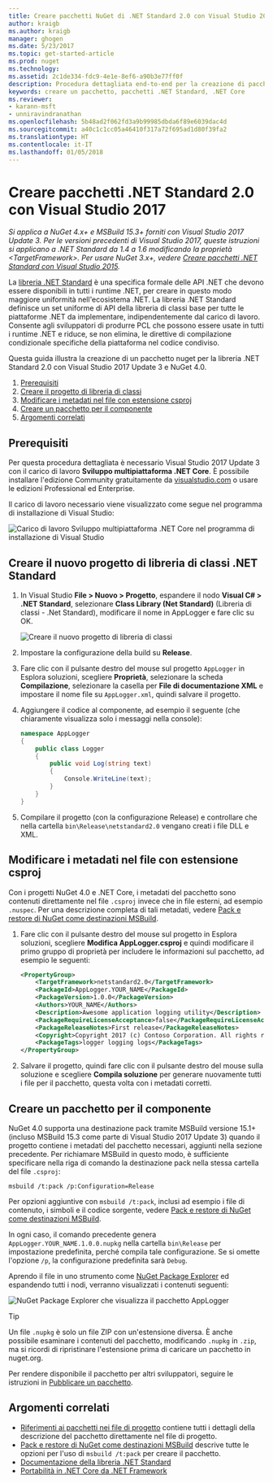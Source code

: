 ```yaml
---
title: Creare pacchetti NuGet di .NET Standard 2.0 con Visual Studio 2017 | Microsoft Docs
author: kraigb
ms.author: kraigb
manager: ghogen
ms.date: 5/23/2017
ms.topic: get-started-article
ms.prod: nuget
ms.technology: 
ms.assetid: 2c1de334-fdc9-4e1e-8ef6-a90b3e77ff0f
description: Procedura dettagliata end-to-end per la creazione di pacchetti NuGet di .NET Standard 2.0 con NuGet 4.x e Visual Studio 2017.
keywords: creare un pacchetto, pacchetti .NET Standard, .NET Core
ms.reviewer:
- karann-msft
- unniravindranathan
ms.openlocfilehash: 5b48ad2f062fd3a9b99985dbda6f89e6039dac4d
ms.sourcegitcommit: a40c1c1cc05a46410f317a72f695ad1d80f39fa2
ms.translationtype: HT
ms.contentlocale: it-IT
ms.lasthandoff: 01/05/2018
---
```

# <a name="create-net-standard-20-packages-with-visual-studio-2017"></a>Creare pacchetti .NET Standard 2.0 con Visual Studio 2017

*Si applica a NuGet 4.x+ e MSBuild 15.3+ forniti con Visual Studio 2017 Update 3. Per le versioni precedenti di Visual Studio 2017, queste istruzioni si applicano a .NET Standard da 1.4 a 1.6 modificando la proprietà \<TargetFramework\>. Per usare NuGet 3.x+, vedere [Creare pacchetti .NET Standard con Visual Studio 2015](../guides/create-net-standard-packages-vs2015.md).*

La [libreria .NET Standard](/dotnet/articles/standard/library) è una specifica formale delle API .NET che devono essere disponibili in tutti i runtime .NET, per creare in questo modo maggiore uniformità nell'ecosistema .NET. La libreria .NET Standard definisce un set uniforme di API della libreria di classi base per tutte le piattaforme .NET da implementare, indipendentemente dal carico di lavoro. Consente agli sviluppatori di produrre PCL che possono essere usate in tutti i runtime .NET e riduce, se non elimina, le direttive di compilazione condizionale specifiche della piattaforma nel codice condiviso.

Questa guida illustra la creazione di un pacchetto nuget per la libreria .NET Standard 2.0 con Visual Studio 2017 Update 3 e NuGet 4.0.

1. [Prerequisiti](#pre-requisites)
1. [Creare il progetto di libreria di classi](#create-the-netstandard-class-library-project)
1. [Modificare i metadati nel file con estensione csproj](#edit-metadata-in-the-csproj-file)
1. [Creare un pacchetto per il componente](#package-the-component)
1. [Argomenti correlati](#related-topics)

## <a name="pre-requisites"></a>Prerequisiti

Per questa procedura dettagliata è necessario Visual Studio 2017 Update 3 con il carico di lavoro **Sviluppo multipiattaforma .NET Core**. È possibile installare l'edizione Community gratuitamente da [visualstudio.com](https://www.visualstudio.com/) o usare le edizioni Professional ed Enterprise.

Il carico di lavoro necessario viene visualizzato come segue nel programma di installazione di Visual Studio:

![Carico di lavoro Sviluppo multipiattaforma .NET Core nel programma di installazione di Visual Studio](media/NuGet4-01-Workload.png)

## <a name="create-the-net-standard-class-library-project"></a>Creare il nuovo progetto di libreria di classi .NET Standard

1. In Visual Studio **File > Nuovo > Progetto**, espandere il nodo **Visual C# > .NET Standard**, selezionare **Class Library (Net Standard)** (Libreria di classi - .Net Standard), modificare il nome in AppLogger e fare clic su OK.

    ![Creare il nuovo progetto di libreria di classi](media/NuGet4-02-NewProject.png)

1. Impostare la configurazione della build su **Release**.
1. Fare clic con il pulsante destro del mouse sul progetto `AppLogger` in Esplora soluzioni, scegliere **Proprietà**, selezionare la scheda **Compilazione**, selezionare la casella per **File di documentazione XML** e impostare il nome file su `AppLogger.xml`, quindi salvare il progetto.

1. Aggiungere il codice al componente, ad esempio il seguente (che chiaramente visualizza solo i messaggi nella console):

    ```cs
    namespace AppLogger
    {
        public class Logger
        {
            public void Log(string text)
            {
                Console.WriteLine(text);
            }
        }
    }
    ```

1. Compilare il progetto (con la configurazione Release) e controllare che nella cartella `bin\Release\netstandard2.0` vengano creati i file DLL e XML.

## <a name="edit-metadata-in-the-csproj-file"></a>Modificare i metadati nel file con estensione csproj

Con i progetti NuGet 4.0 e .NET Core, i metadati del pacchetto sono contenuti direttamente nel file `.csproj` invece che in file esterni, ad esempio `.nuspec`. Per una descrizione completa di tali metadati, vedere [Pack e restore di NuGet come destinazioni MSBuild](../schema/msbuild-targets.md#pack-target).

1. Fare clic con il pulsante destro del mouse sul progetto in Esplora soluzioni, scegliere **Modifica AppLogger.csproj** e quindi modificare il primo gruppo di proprietà per includere le informazioni sul pacchetto, ad esempio le seguenti:

    ```xml
    <PropertyGroup>
        <TargetFramework>netstandard2.0</TargetFramework>
        <PackageId>AppLogger.YOUR_NAME</PackageId>
        <PackageVersion>1.0.0</PackageVersion>
        <Authors>YOUR_NAME</Authors>
        <Description>Awesome application logging utility</Description>
        <PackageRequireLicenseAcceptance>false</PackageRequireLicenseAcceptance>
        <PackageReleaseNotes>First release</PackageReleaseNotes>
        <Copyright>Copyright 2017 (c) Contoso Corporation. All rights reserved.</Copyright>
        <PackageTags>logger logging logs</PackageTags>
    </PropertyGroup>
    ```

1. Salvare il progetto, quindi fare clic con il pulsante destro del mouse sulla soluzione e scegliere **Compila soluzione** per generare nuovamente tutti i file per il pacchetto, questa volta con i metadati corretti.


## <a name="package-the-component"></a>Creare un pacchetto per il componente

NuGet 4.0 supporta una destinazione pack tramite MSBuild versione 15.1+ (incluso MSBuild 15.3 come parte di Visual Studio 2017 Update 3) quando il progetto contiene i metadati del pacchetto necessari, aggiunti nella sezione precedente. Per richiamare MSBuild in questo modo, è sufficiente specificare nella riga di comando la destinazione pack nella stessa cartella del file `.csproj`:

    msbuild /t:pack /p:Configuration=Release

Per opzioni aggiuntive con `msbuild /t:pack`, inclusi ad esempio i file di contenuto, i simboli e il codice sorgente, vedere [Pack e restore di NuGet come destinazioni MSBuild](../schema/msbuild-targets.md#pack-target).

In ogni caso, il comando precedente genera `AppLogger.YOUR_NAME.1.0.0.nupkg` nella cartella `bin\Release` per impostazione predefinita, perché compila tale configurazione. Se si omette l'opzione `/p`, la configurazione predefinita sarà `Debug`. 

Aprendo il file in uno strumento come [NuGet Package Explorer](https://github.com/NuGetPackageExplorer/NuGetPackageExplorer) ed espandendo tutti i nodi, verranno visualizzati i contenuti seguenti:

![NuGet Package Explorer che visualizza il pacchetto AppLogger](media/NuGet4-03-PackageExplorer.png)

> [!Tip]
> Un file `.nupkg` è solo un file ZIP con un'estensione diversa. È anche possibile esaminare i contenuti del pacchetto, modificando `.nupkg` in `.zip`, ma si ricordi di ripristinare l'estensione prima di caricare un pacchetto in nuget.org.

Per rendere disponibile il pacchetto per altri sviluppatori, seguire le istruzioni in [Pubblicare un pacchetto](../create-packages/publish-a-package.md).

## <a name="related-topics"></a>Argomenti correlati

- [Riferimenti ai pacchetti nei file di progetto](../consume-packages/package-references-in-project-files.md) contiene tutti i dettagli della descrizione del pacchetto direttamente nel file di progetto.
- [Pack e restore di NuGet come destinazioni MSBuild](../schema/msbuild-targets.md) descrive tutte le opzioni per l'uso di `msbuild /t:pack` per creare il pacchetto.
- [Documentazione della libreria .NET Standard](/dotnet/articles/standard/library)
- [Portabilità in .NET Core da .NET Framework](/dotnet/articles/core/porting/index)
